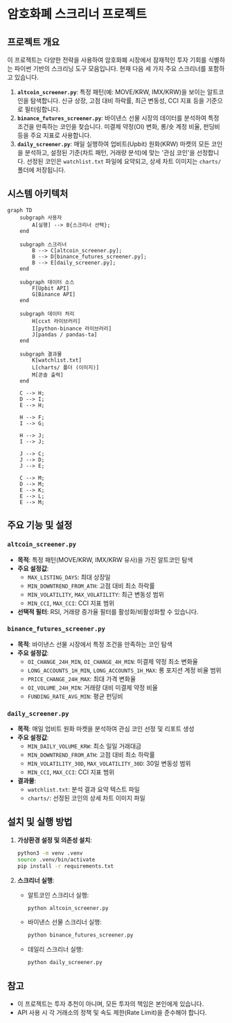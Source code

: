 # 암호화폐 스크리너 프로젝트

## 프로젝트 개요

이 프로젝트는 다양한 전략을 사용하여 암호화폐 시장에서 잠재적인 투자 기회를 식별하는 파이썬 기반의 스크리닝 도구 모음입니다. 현재 다음 세 가지 주요 스크리너를 포함하고 있습니다.

1.  **`altcoin_screener.py`**: 특정 패턴(예: MOVE/KRW, IMX/KRW)을 보이는 알트코인을 탐색합니다. 신규 상장, 고점 대비 하락률, 최근 변동성, CCI 지표 등을 기준으로 필터링합니다.
2.  **`binance_futures_screener.py`**: 바이낸스 선물 시장의 데이터를 분석하여 특정 조건을 만족하는 코인을 찾습니다. 미결제 약정(OI) 변화, 롱/숏 계정 비율, 펀딩비 등을 주요 지표로 사용합니다.
3.  **`daily_screener.py`**: 매일 실행하여 업비트(Upbit) 원화(KRW) 마켓의 모든 코인을 분석하고, 설정된 기준(차트 패턴, 거래량 분석)에 맞는 '관심 코인'을 선정합니다. 선정된 코인은 `watchlist.txt` 파일에 요약되고, 상세 차트 이미지는 `charts/` 폴더에 저장됩니다.

## 시스템 아키텍처

```mermaid
graph TD
    subgraph 사용자
        A[실행] --> B{스크리너 선택};
    end

    subgraph 스크리너
        B --> C[altcoin_screener.py];
        B --> D[binance_futures_screener.py];
        B --> E[daily_screener.py];
    end

    subgraph 데이터 소스
        F[Upbit API]
        G[Binance API]
    end

    subgraph 데이터 처리
        H[ccxt 라이브러리]
        I[python-binance 라이브러리]
        J[pandas / pandas-ta]
    end

    subgraph 결과물
        K[watchlist.txt]
        L[charts/ 폴더 (이미지)]
        M[콘솔 출력]
    end

    C --> H;
    D --> I;
    E --> H;

    H --> F;
    I --> G;

    H --> J;
    I --> J;

    J --> C;
    J --> D;
    J --> E;

    C --> M;
    D --> M;
    E --> K;
    E --> L;
    E --> M;
```

## 주요 기능 및 설정

### `altcoin_screener.py`

-   **목적**: 특정 패턴(MOVE/KRW, IMX/KRW 유사)을 가진 알트코인 탐색
-   **주요 설정값**:
    -   `MAX_LISTING_DAYS`: 최대 상장일
    -   `MIN_DOWNTREND_FROM_ATH`: 고점 대비 최소 하락률
    -   `MIN_VOLATILITY`, `MAX_VOLATILITY`: 최근 변동성 범위
    -   `MIN_CCI`, `MAX_CCI`: CCI 지표 범위
-   **선택적 필터**: RSI, 거래량 증가율 필터를 활성화/비활성화할 수 있습니다.

### `binance_futures_screener.py`

-   **목적**: 바이낸스 선물 시장에서 특정 조건을 만족하는 코인 탐색
-   **주요 설정값**:
    -   `OI_CHANGE_24H_MIN`, `OI_CHANGE_4H_MIN`: 미결제 약정 최소 변화율
    -   `LONG_ACCOUNTS_1H_MIN`, `LONG_ACCOUNTS_1H_MAX`: 롱 포지션 계정 비율 범위
    -   `PRICE_CHANGE_24H_MAX`: 최대 가격 변화율
    -   `OI_VOLUME_24H_MIN`: 거래량 대비 미결제 약정 비율
    -   `FUNDING_RATE_AVG_MIN`: 평균 펀딩비

### `daily_screener.py`

-   **목적**: 매일 업비트 원화 마켓을 분석하여 관심 코인 선정 및 리포트 생성
-   **주요 설정값**:
    -   `MIN_DAILY_VOLUME_KRW`: 최소 일일 거래대금
    -   `MIN_DOWNTREND_FROM_ATH`: 고점 대비 최소 하락률
    -   `MIN_VOLATILITY_30D`, `MAX_VOLATILITY_30D`: 30일 변동성 범위
    -   `MIN_CCI`, `MAX_CCI`: CCI 지표 범위
-   **결과물**:
    -   `watchlist.txt`: 분석 결과 요약 텍스트 파일
    -   `charts/`: 선정된 코인의 상세 차트 이미지 파일

## 설치 및 실행 방법

1.  **가상환경 설정 및 의존성 설치**:
    ```bash
    python3 -m venv .venv
    source .venv/bin/activate
    pip install -r requirements.txt
    ```

2.  **스크리너 실행**:
    -   알트코인 스크리너 실행:
        ```bash
        python altcoin_screener.py
        ```
    -   바이낸스 선물 스크리너 실행:
        ```bash
        python binance_futures_screener.py
        ```
    -   데일리 스크리너 실행:
        ```bash
        python daily_screener.py
        ```

## 참고

-   이 프로젝트는 투자 추천이 아니며, 모든 투자의 책임은 본인에게 있습니다.
-   API 사용 시 각 거래소의 정책 및 속도 제한(Rate Limit)을 준수해야 합니다.
